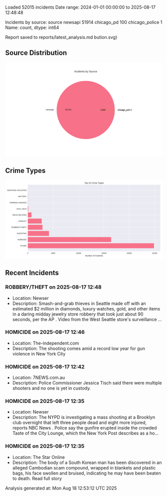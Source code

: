 
Loaded 52015 incidents
Date range: 2024-01-01 00:00:00 to 2025-08-17 12:48:48

Incidents by source:
source
newsapi           51914
chicago_pd          100
chicago_police        1
Name: count, dtype: int64

Report saved to reports/latest_analysis.md
bution.svg)

## Source Distribution
![Source Distribution](images/source_distribution.svg)

## Crime Types
![Crime Types](images/crime_types.svg)

## Recent Incidents

### ROBBERY/THEFT on 2025-08-17 12:48
- Location: Newser
- Description: Smash-and-grab thieves in Seattle made off with an estimated $2 million in diamonds, luxury watches, gold, and other items in a daring midday jewelry store robbery that took just about 90 seconds, per the AP . Video from the West Seattle store's surveillance …


### HOMICIDE on 2025-08-17 12:46
- Location: The-independent.com
- Description: The shooting comes amid a record low year for gun violence in New York City


### HOMICIDE on 2025-08-17 12:42
- Location: 7NEWS.com.au
- Description: Police Commissioner Jessica Tisch said there were multiple shooters and no one is yet in custody.


### HOMICIDE on 2025-08-17 12:35
- Location: Newser
- Description: The NYPD is investigating a mass shooting at a Brooklyn club overnight that left three people dead and eight more injured, reports NBC News . Police say the gunfire erupted inside the crowded Taste of the City Lounge, which the New York Post describes as a ho…


### HOMICIDE on 2025-08-17 12:35
- Location: The Star Online
- Description: The body of a South Korean man has been discovered in an alleged Cambodian scam compound, wrapped in blankets and plastic bags, his face swollen and bruised, indicating he may have been beaten to death. Read full story

Analysis generated at: Mon Aug 18 12:53:12 UTC 2025
